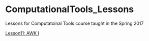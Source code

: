 # ComputationalTools_Lessons
Lessons for Computatoinal Tools course taught in the Spring 2017

[Lesson11: AWK I](http://htmlpreview.github.io/?https://github.com/AnnaWilliford/ComputationalTools_Lessons/blob/gh-pages/Lesson11_Awk.html)
